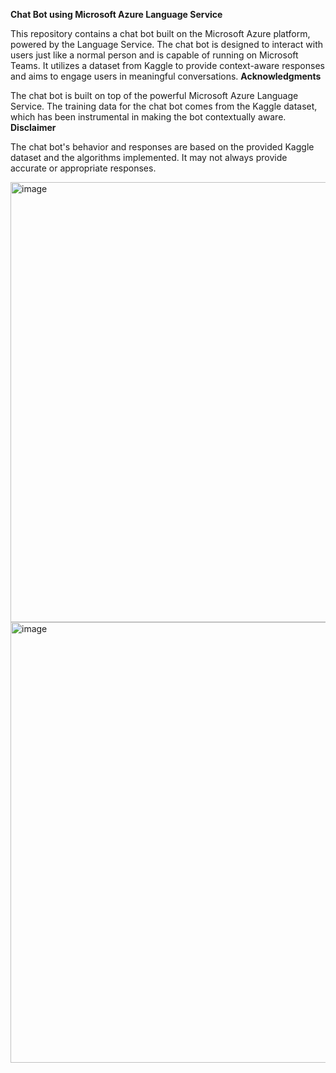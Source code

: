 **Chat Bot using Microsoft Azure Language Service**

This repository contains a chat bot built on the Microsoft Azure platform, powered by the Language Service. The chat bot is designed to interact with users just like a normal person and is capable of running on Microsoft Teams. It utilizes a dataset from Kaggle to provide context-aware responses and aims to engage users in meaningful conversations.
**Acknowledgments**

The chat bot is built on top of the powerful Microsoft Azure Language Service.
The training data for the chat bot comes from the Kaggle dataset, which has been instrumental in making the bot contextually aware.
**Disclaimer**

The chat bot's behavior and responses are based on the provided Kaggle dataset and the algorithms implemented. It may not always provide accurate or appropriate responses.

<img width="704" alt="image" src="https://github.com/Akshat-1729/Chatbot-Using-Azure/assets/98538556/ccc8b6a4-a90c-4686-b7b5-8dbf091f1c15">
<img width="705" alt="image" src="https://github.com/Akshat-1729/Chatbot-Using-Azure/assets/98538556/62385c06-3607-4ac0-bf2b-053b18efa9d9">


